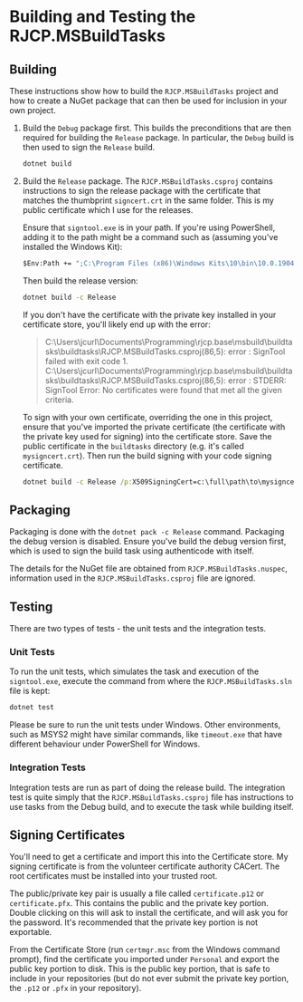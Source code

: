 # Building and Testing the RJCP.MSBuildTasks

## Building

These instructions show how to build the `RJCP.MSBuildTasks` project and how to
create a NuGet package that can then be used for inclusion in your own project.

1. Build the `Debug` package first. This builds the preconditions that are then
   required for building the `Release` package. In particular, the `Debug` build
   is then used to sign the `Release` build.

   ```cmd
   dotnet build
   ```

2. Build the `Release` package. The `RJCP.MSBuildTasks.csproj` contains
   instructions to sign the release package with the certificate that matches
   the thumbprint `signcert.crt` in the same folder. This is my public
   certificate which I use for the releases.

   Ensure that `signtool.exe` is in your path. If you're using PowerShell,
   adding it to the path might be a command such as (assuming you've installed
   the Windows Kit):

   ```cmd
   $Env:Path += ";C:\Program Files (x86)\Windows Kits\10\bin\10.0.19041.0\x64"
   ```

   Then build the release version:

   ```cmd
   dotnet build -c Release
   ```

   If you don't have the certificate with the private key installed in your
   certificate store, you'll likely end up with the error:

   > C:\Users\jcurl\Documents\Programming\rjcp.base\msbuild\buildtasks\buildtasks\RJCP.MSBuildTasks.csproj(86,5): error : SignTool failed with exit code 1.
   > C:\Users\jcurl\Documents\Programming\rjcp.base\msbuild\buildtasks\buildtasks\RJCP.MSBuildTasks.csproj(86,5): error : STDERR: SignTool Error: No certificates were found that met all the given criteria.

   To sign with your own certificate, overriding the one in this project, ensure
   that you've imported the private certificate (the certificate with the
   private key used for signing) into the certificate store. Save the public
   certificate in the `buildtasks` directory (e.g. it's called
   `mysigncert.crt`). Then run the build signing with your code signing
   certificate.

   ```cmd
   dotnet build -c Release /p:X509SigningCert=c:\full\path\to\mysigncert.crt
   ```

## Packaging

Packaging is done with the `dotnet pack -c Release` command. Packaging the debug
version is disabled. Ensure you've build the debug version first, which is used
to sign the build task using authenticode with itself.

The details for the NuGet file are obtained from `RJCP.MSBuildTasks.nuspec`,
information used in the `RJCP.MSBuildTasks.csproj` file are ignored.

## Testing

There are two types of tests - the unit tests and the integration tests.

### Unit Tests

To run the unit tests, which simulates the task and execution of the
`signtool.exe`, execute the command from where the `RJCP.MSBuildTasks.sln` file
is kept:

```cmd
dotnet test
```

Please be sure to run the unit tests under Windows. Other environments, such as
MSYS2 might have similar commands, like `timeout.exe` that have different
behaviour under PowerShell for Windows.

### Integration Tests

Integration tests are run as part of doing the release build. The integration
test is quite simply that the `RJCP.MSBuildTasks.csproj` file has instructions
to use tasks from the Debug build, and to execute the task while building
itself.

## Signing Certificates

You'll need to get a certificate and import this into the Certificate store. My
signing certificate is from the volunteer certificate authority CACert. The root
certificates must be installed into your trusted root.

The public/private key pair is usually a file called `certificate.p12` or
`certificate.pfx`. This contains the public and the private key portion. Double
clicking on this will ask to install the certificate, and will ask you for the
password. It's recommended that the private key portion is not exportable.

From the Certificate Store (run `certmgr.msc` from the Windows command prompt),
find the certificate you imported under `Personal` and export the public key
portion to disk. This is the public key portion, that is safe to include in your
repositories (but do not ever submit the private key portion, the `.p12` or
`.pfx` in your repository).